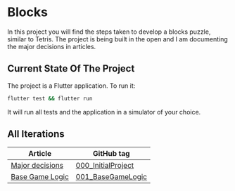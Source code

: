 # Blocks

In this project you will find the steps taken to develop a blocks puzzle, similar to Tetris. The project is being built in the open and I am documenting the major decisions in articles.

## Current State Of The Project

The project is a Flutter application. To run it:

```bash
flutter test && flutter run
```

It will run all tests and the application in a simulator of your choice.

## All Iterations

| Article                                                                                             | GitHub tag                                                                       |
| --------------------------------------------------------------------------------------------------- | -------------------------------------------------------------------------------- |
| [Major decisions](https://medium.com/@nuno.mt.sousa/block-puzzle-starting-the-project-26c7bee8cc48) | [000_InitialProject](https://github.com/nmtsousa/blocks/tree/000_InitialProject) |
| [Base Game Logic](https://medium.com/@nuno.mt.sousa/block-puzzle-base-game-logic-8280139e9528)      | [001_BaseGameLogic](https://medium.com/@nuno.mt.sousa/block-puzzle-base-game-logic-8280139e9528)  |